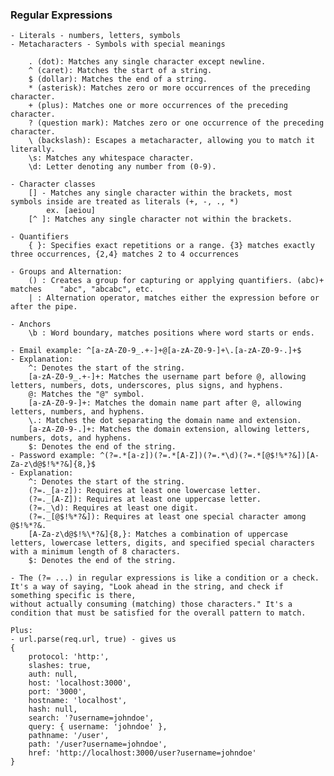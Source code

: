 ### Regular Expressions

    - Literals - numbers, letters, symbols
    - Metacharacters - Symbols with special meanings

        . (dot): Matches any single character except newline.
        ^ (caret): Matches the start of a string.
        $ (dollar): Matches the end of a string.
        * (asterisk): Matches zero or more occurrences of the preceding character.
        + (plus): Matches one or more occurrences of the preceding character.
        ? (question mark): Matches zero or one occurrence of the preceding character.
        \ (backslash): Escapes a metacharacter, allowing you to match it literally.
        \s: Matches any whitespace character.
        \d: Letter denoting any number from (0-9).

    - Character classes
        [] - Matches any single character within the brackets, most symbols inside are treated as literals (+, -, ., *)
            ex. [aeiou]
        [^ ]: Matches any single character not within the brackets.

    - Quantifiers
        { }: Specifies exact repetitions or a range. {3} matches exactly three occurrences, {2,4} matches 2 to 4 occurrences

    - Groups and Alternation:
        () : Creates a group for capturing or applying quantifiers. (abc)+ matches    "abc", "abcabc", etc.
        | : Alternation operator, matches either the expression before or after the pipe.

    - Anchors
        \b : Word boundary, matches positions where word starts or ends.

    - Email example: ^[a-zA-Z0-9_.+-]+@[a-zA-Z0-9-]+\.[a-zA-Z0-9-.]+$
    - Explanation:
        ^: Denotes the start of the string.
        [a-zA-Z0-9_.+-]+: Matches the username part before @, allowing letters, numbers, dots, underscores, plus signs, and hyphens.
        @: Matches the "@" symbol.
        [a-zA-Z0-9-]+: Matches the domain name part after @, allowing letters, numbers, and hyphens.
        \.: Matches the dot separating the domain name and extension.
        [a-zA-Z0-9-.]+: Matches the domain extension, allowing letters, numbers, dots, and hyphens.
        $: Denotes the end of the string.
    - Password example: ^(?=.*[a-z])(?=.*[A-Z])(?=.*\d)(?=.*[@$!%*?&])[A-Za-z\d@$!%*?&]{8,}$
    - Explanation:
        ^: Denotes the start of the string.
        (?=._[a-z]): Requires at least one lowercase letter.
        (?=._[A-Z]): Requires at least one uppercase letter.
        (?=._\d): Requires at least one digit.
        (?=._[@$!%*?&]): Requires at least one special character among @$!%*?&.
        [A-Za-z\d@$!%\*?&]{8,}: Matches a combination of uppercase letters, lowercase letters, digits, and specified special characters with a minimum length of 8 characters.
        $: Denotes the end of the string.

    - The (?= ...) in regular expressions is like a condition or a check. It's a way of saying, "Look ahead in the string, and check if something specific is there,
    without actually consuming (matching) those characters." It's a condition that must be satisfied for the overall pattern to match.

    Plus:
    - url.parse(req.url, true) - gives us
    {
        protocol: 'http:',
        slashes: true,
        auth: null,
        host: 'localhost:3000',
        port: '3000',
        hostname: 'localhost',
        hash: null,
        search: '?username=johndoe',
        query: { username: 'johndoe' },
        pathname: '/user',
        path: '/user?username=johndoe',
        href: 'http://localhost:3000/user?username=johndoe'
    }
